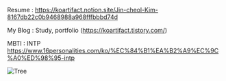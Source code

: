 
Resume : https://koartifact.notion.site/Jin-cheol-Kim-8167db22c0b9468988a968fffbbbd74d
 
My Blog : Study, portfolio (https://koartifact.tistory.com/)

MBTI : INTP https://www.16personalities.com/ko/%EC%84%B1%EA%B2%A9%EC%9C%A0%ED%98%95-intp

![Tree](https://cdn.pixabay.com/photo/2020/06/05/09/50/gold-foil-tree-of-life-5262414_960_720.png)


<!--
**Koartifact/Koartifact** is a ✨ _special_ ✨ repository because its `README.md` (this file) appears on your GitHub profile.

Here are some ideas to get you started:

- 🔭 I’m currently working on ...
- 🌱 I’m currently learning ...
- 👯 I’m looking to collaborate on ...
- 🤔 I’m looking for help with ...
- 💬 Ask me about ...
- 📫 How to reach me: ...
- 😄 Pronouns: ...
- ⚡ Fun fact: ...
-->
